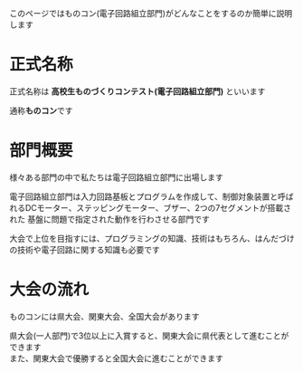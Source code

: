 このページではものコン(電子回路組立部門)がどんなことをするのか簡単に説明します

# 正式名称

正式名称は **高校生ものづくりコンテスト(電子回路組立部門)** といいます

通称**ものコン**です

# 部門概要

様々ある部門の中で私たちは電子回路組立部門に出場します

電子回路組立部門は入力回路基板とプログラムを作成して、制御対象装置と呼ばれるDCモーター、ステッピングモーター、ブザー、2つの7セグメントが搭載された
基盤に問題で指定された動作を行わさせる部門です

大会で上位を目指すには、プログラミングの知識、技術はもちろん、はんだづけの技術や電子回路に関する知識も必要です

# 大会の流れ

ものコンには県大会、関東大会、全国大会があります

県大会(一人部門)で3位以上に入賞すると、関東大会に県代表として進むことができます  
また、関東大会で優勝すると全国大会に進むことができます